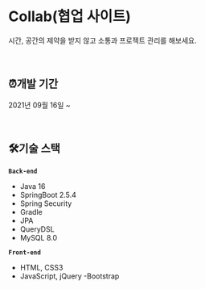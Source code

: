 # Collab(협업 사이트)

시간, 공간의 제약을 받지 않고 소통과 프로젝트 관리를 해보세요.

<br>

## ⏰개발 기간 
2021년 09월 16일 ~ 

<br>

## 🛠기술 스택
**`Back-end`**
- Java 16
- SpringBoot 2.5.4
- Spring Security
- Gradle
- JPA
- QueryDSL
- MySQL 8.0

**`Front-end`**
- HTML, CSS3
- JavaScript, jQuery
-Bootstrap

<br>



